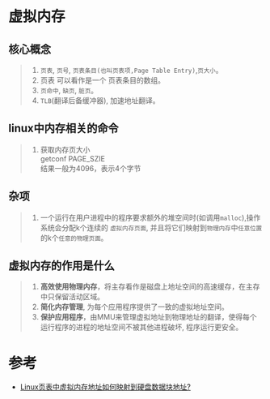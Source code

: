 
# 虚拟内存

## 核心概念
> 1. `页表`, `页号`, `页表条目(也叫页表项,Page Table Entry)`,`页大小`。
> 2. 页表 可以看作是一个 页表条目的数组。
> 3. `页命中`, `缺页`, `脏页`。
> 4. `TLB`(翻译后备缓冲器), 加速地址翻译。

## linux中内存相关的命令
>1. 获取内存页大小
<br> getconf PAGE_SZIE
<br> 结果一般为4096，表示4个字节

## 杂项
>1. 一个运行在用户进程中的程序要求额外的堆空间时(如调用`malloc`),操作系统会分配k个连续的
`虚拟内存页面`, 并且将它们映射到`物理内存`中`任意位置`的k个`任意的物理页面`。




## 虚拟内存的作用是什么
> 1. **高效使用物理内存**，将主存看作是磁盘上地址空间的高速缓存，在主存中只保留活动区域。
> 2. **简化内存管理**, 为每个应用程序提供了一致的虚拟地址空间。
> 3. **保护应用程序**，由MMU来管理虚拟地址到物理地址的翻译，使得每个运行程序的进程的地址空间不被其他进程破坏, 程序运行更安全。


# 参考
- [Linux页表中虚拟内存地址如何映射到硬盘数据块地址?](https://www.zhihu.com/question/24011983)